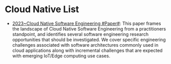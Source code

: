 # Cloud Native List

- [2023~Cloud Native Software Engineering #Paper#](https://arxiv.org/pdf/2307.01045.pdf): This paper frames the landscape of Cloud Native Software Engineering from a practitioners standpoint, and identifies several software engineering research opportunities that should be investigated. We cover specific engineering challenges associated with software architectures commonly used in cloud applications along with incremental challenges that are expected with emerging IoT/Edge computing use cases.

